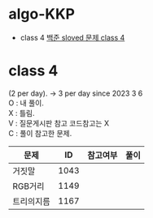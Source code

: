 # algo-KKP

- class 4 [백준 sloved 문제 class 4](https://solved.ac/en/class/4)



# class 4  
(2 per day). -> 3 per day since 2023 3 6    
O : 내 풀이.    
X : 틀림.   
V : 질문게시판 참고 코드참고는 X     
C : 풀이 참고한 문제.    

|문제|ID|참고여부|풀이|
|-------|---|---|---|
|거짓말|1043|||
|RGB거리|1149|||
|트리의지름|1167|||


